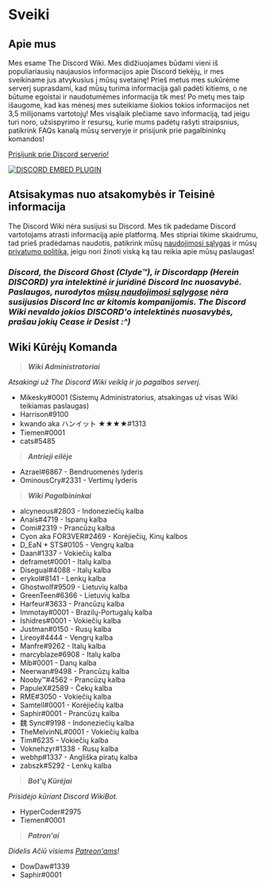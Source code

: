 <!-- TITLE: Lietuviškai - Pagrindinis -->
<!-- SUBTITLE: Sveiki atvykę į The Discord Wiki! -->

# Sveiki
## Apie mus

Mes esame The Discord Wiki. Mes didžiuojames būdami vieni iš populiariausių naujausios informacijos apie Discord tiekėjų, ir mes sveikiname jus atvykusius į mūsų svetainę! Prieš metus mes sukūrėme serverį suprasdami, kad mūsų turima informacija gali padėti kitiems, o ne būtume egoistai ir naudotumėmes informacija tik mes! Po metų mes taip išaugome, kad kas mėnesį mes suteikiame šiokios tokios informacijos net 3,5 milijonams vartotojų! Mes visąlaik plečiame savo informaciją, tad jeigu turi noro, užsispyrimo ir resursų, kurie mums padėtų rašyti straipsnius, patikrink FAQs kanalą mūsų serveryje ir prisijunk prie pagalbininkų komandos!

[Prisijunk prie Discord serverio!](https://discord.gg/ZRJ9Ghh)

<a href="https://discord.gg/ZRJ9Ghh">![DISCORD EMBED PLUGIN](https://discordapp.com/api/guilds/367460196148183040/widget.png?style=banner2)</a>

## Atsisakymas nuo atsakomybės ir Teisinė informacija
The Discord Wiki nėra susijusi su Discord. Mes tik padedame Discord vartotojams atrasti informaciją apie platformą. Mes stipriai tikime skaidrumu, tad prieš pradėdamas naudotis, patikrink mūsų [naudojimosi sąlygas](/terms) ir mūsų [privatumo politiką](/privacy), jeigu nori žinoti viską ką tau reikia apie mūsų paslaugas!

### ***Discord, the Discord Ghost (Clyde™), ir Discordapp (Herein DISCORD) yra intelektinė ir juridinė Discord Inc nuosavybė. Paslaugos, nurodytos [mūsų naudojimosi sąlygose](/terms) nėra susijusios Discord Inc ar kitomis kompanijomis. The Discord Wiki nevaldo jokios DISCORD'o intelektinės nuosavybės, prašau jokių Cease ir Desist :^)***

## Wiki Kūrėjų Komanda
> ***Wiki Administratoriai***

*Atsakingi už The Discord Wiki veiklą ir jo pagalbos serverį.*
* Mikesky#0001 (Sistemų Administratorius, atsakingas už visas Wiki teikiamas paslaugas)
* Harrison#9100
* kwando aka ハンイット ★★★★#1313
* Tiemen#0001
* cats#5485

> ***Antrieji eilėje***

* Azrael#6867 - Bendruomenės lyderis
* OminousCry#2331 - Vertimų lyderis

> ***Wiki Pagalbininkai***

* alcyneous#2803 - Indoneziečių kalba
* Anaís#4719 - Ispanų kalba
* Comi#2319 - Prancūzų kalba
* Cyon aka FOR3VER#2469 - Korėjiečių, Kinų kalbos
* D_EaN * STS#0105 - Vengrų kalba
* Daan#1337 - Vokiečių kalba
* deframet#0001 - Italų kalba
* Disegual#4088 - Italų kalba
* erykol#8141 - Lenkų kalba
* Ghostwolf#9509 - Lietuvių kalba
* GreenTeen#6366 - Lietuvių kalba
* Harfeur#3633 - Prancūzų kalba
* Immotay#0001 - Brazilų-Portugalų kalba
* Ishidres#0001 - Vokiečių kalba
* Justman#0150 - Rusų kalba
* Lireoy#4444 - Vengrų kalba
* Manfre#9262 - Italų kalba
* marcyblaze#6908 - Italų kalba
* Mib#0001 - Danų kalba
* Neerwan#9498 - Prancūzų kalba
* Nooby™#4562 - Prancūzų kalba
* PapuleX#2589 - Čekų kalba
* RME#3050 - Vokiečių kalba
* Samtell#0001 - Korėjiečių kalba
* Saphir#0001 - Prancūzų kalba
* 魏 Sync#9198 - Indoneziečių kalba
* TheMelvinNL#0001 - Vokiečių kalba
* Tim#6235 - Vokiečių kalba
* Voknehzyr#1338 - Rusų kalba
* webhp#1337 - Angliška piratų kalba
* zabszk#5292 - Lenkų kalba


> ***Bot'ų Kūrėjai***

*Prisidėjo kūriant Discord WikiBot.*
* HyperCoder#2975
* Tiemen#0001

> ***Patron'ai***

*Didelis Ačiū visiems [Patreon'ams](https://www.patreon.com/TheDiscordWiki)!*

* DowDaw#1339
* Saphir#0001
